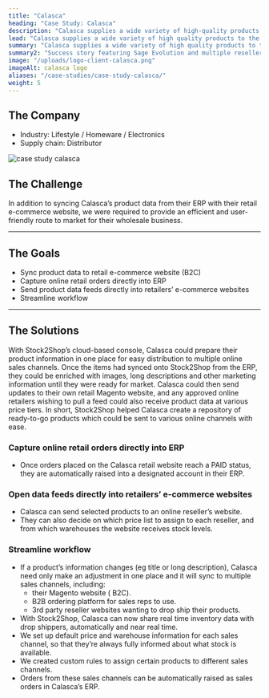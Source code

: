 ```yaml
---
title: "Calasca"
heading: "Case Study: Calasca"
description: "Calasca supplies a wide variety of high-quality products to the wholesale and retail markets. Their range includes homeware, kitchenware, kids & toys, outdoor, pet, luggage/travel, solar, beauty and baby."
lead: "Calasca supplies a wide variety of high quality products to the wholesale and retail markets. Their range includes homeware, kitchenware, kids & toys, outdoor, pet, luggage/travel, solar, beauty and baby."
summary: "Calasca supplies a wide variety of high quality products to the wholesale and retail markets, including homeware, kitchenware, kids & toys."
summary2: "Success story featuring Sage Evolution and multiple resellers’ ecommerce channels, as well as Takealot and a B2B Trade Store."
image: "/uploads/logo-client-calasca.png"
imageAlt: calasca logo
aliases: "/case-studies/case-study-calasca/"
weight: 5
---
```


## The Company

- Industry: Lifestyle / Homeware / Electronics
- Supply chain: Distributor

![case study calasca](/uploads/case-study-calasca.jpg)  

## The Challenge

In addition to syncing Calasca’s product data from their ERP with their retail e-commerce website, we were required to provide an efficient and user-friendly route to market for their wholesale business.

---
## The Goals

- Sync product data to retail e-commerce website (B2C)
- Capture online retail orders directly into ERP
- Send product data feeds directly into retailers’ e-commerce websites
- Streamline workflow

---
## The Solutions

With Stock2Shop’s cloud-based console, Calasca could prepare their product information in one place for easy distribution to multiple online sales channels. Once the items had synced onto Stock2Shop from the ERP, they could be enriched with images, long descriptions and other marketing information until they were ready for market. Calasca could then send updates to their own retail Magento website, and any approved online retailers wishing to pull a feed could also receive product data at various price tiers. In short, Stock2Shop helped Calasca create a repository of ready-to-go products which could be sent to various online channels with ease.

### Capture online retail orders directly into ERP
- Once orders placed on the Calasca retail website reach a PAID status, they are automatically raised into a designated account in their ERP.

### Open data feeds directly into retailers’ e-commerce websites
- Calasca can send selected products to an online reseller’s website.
- They can also decide on which price list to assign to each reseller, and from which warehouses the website receives stock levels.

### Streamline workflow
- If a product’s information changes (eg title or long description), Calasca need only make an adjustment in one place and it will sync to multiple sales channels, including:
    - their Magento website ( B2C).
    - B2B ordering platform for sales reps to use.
    - 3rd party reseller websites wanting to drop ship their products.
- With Stock2Shop, Calasca can now share real time inventory data with drop shippers, automatically and near real time.
- We set up default price and warehouse information for each sales channel, so that they’re always fully informed about what stock is available.
- We created custom rules to assign certain products to different sales channels.
- Orders from these sales channels can be automatically raised as sales orders in Calasca’s ERP.